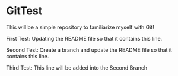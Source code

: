 # GitTest
This will be a simple repository to familiarize myself with Git!

First Test: Updating the README file so that it contains this line.

Second Test: Create a branch and update the README file so that it contains this line.

Third Test: This line will be added into the Second Branch
